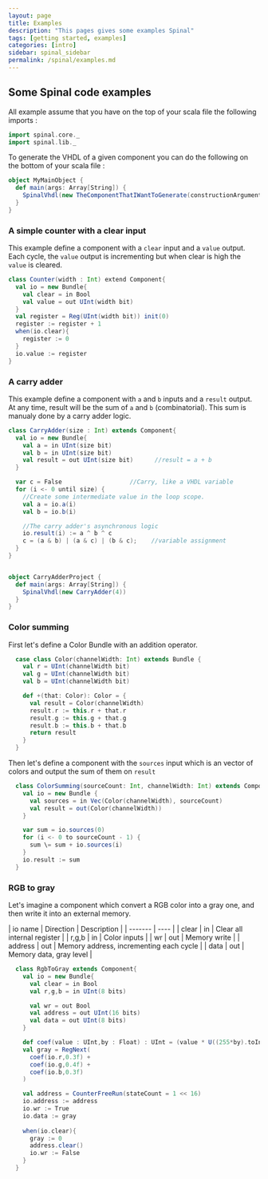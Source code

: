 ```yaml
---
layout: page
title: Examples
description: "This pages gives some examples Spinal"
tags: [getting started, examples]
categories: [intro]
sidebar: spinal_sidebar
permalink: /spinal/examples.md
---
```


## Some Spinal code examples

All example assume that you have on the top of your scala file the following imports :

```scala
import spinal.core._
import spinal.lib._
```

To generate the VHDL of a given component you can do the following on the bottom of your scala file :

```scala
object MyMainObject {
  def main(args: Array[String]) {
    SpinalVhdl(new TheComponentThatIWantToGenerate(constructionArguments))
  }
}
```

### A simple counter with a clear input
This example define a component with a `clear` input and a `value` output.
Each cycle, the `value` output is incrementing but when clear is high the `value` is cleared.

```scala
class Counter(width : Int) extend Component{
  val io = new Bundle{
    val clear = in Bool
    val value = out UInt(width bit)
  }
  val register = Reg(UInt(width bit)) init(0)
  register := register + 1
  when(io.clear){
    register := 0
  }
  io.value := register
}
```

### A carry adder
This example define a component with `a` and `b` inputs and a `result` output.
At any time, result will be the sum of `a` and `b` (combinatorial).
This sum is manualy done by a carry adder logic.

```scala
class CarryAdder(size : Int) extends Component{
  val io = new Bundle{
    val a = in UInt(size bit)
    val b = in UInt(size bit)
    val result = out UInt(size bit)      //result = a + b
  }

  var c = False                   //Carry, like a VHDL variable
  for (i <- 0 until size) {
    //Create some intermediate value in the loop scope.
    val a = io.a(i)
    val b = io.b(i)

    //The carry adder's asynchronous logic
    io.result(i) := a ^ b ^ c
    c = (a & b) | (a & c) | (b & c);    //variable assignment
  }
}


object CarryAdderProject {
  def main(args: Array[String]) {
    SpinalVhdl(new CarryAdder(4))
  }
}
```


### Color summing

First let's define a Color Bundle with an addition operator.

```scala
  case class Color(channelWidth: Int) extends Bundle {
    val r = UInt(channelWidth bit)
    val g = UInt(channelWidth bit)
    val b = UInt(channelWidth bit)

    def +(that: Color): Color = {
      val result = Color(channelWidth)
      result.r := this.r + that.r
      result.g := this.g + that.g
      result.b := this.b + that.b
      return result
    }
  }
```

Then let's define a component with the `sources` input which is an vector of colors and output the sum of them on `result`

```scala
  class ColorSumming(sourceCount: Int, channelWidth: Int) extends Component {
    val io = new Bundle {
      val sources = in Vec(Color(channelWidth), sourceCount)
      val result = out(Color(channelWidth))
    }

    var sum = io.sources(0)
    for (i <- 0 to sourceCount - 1) {
      sum \= sum + io.sources(i)
    }
    io.result := sum
  }

```

### RGB to gray

Let's imagine a component which convert a RGB color into a gray one, and then write it into an external memory. 

| io name  | Direction | Description |
| ------- | ---- |
| clear | in | Clear all internal register |
| r,g,b | in | Color inputs |
| wr | out | Memory write |
| address | out | Memory address, incrementing each cycle |
| data | out | Memory data, gray level |


```scala
  class RgbToGray extends Component{
    val io = new Bundle{
      val clear = in Bool
      val r,g,b = in UInt(8 bits)

      val wr = out Bool
      val address = out UInt(16 bits)
      val data = out UInt(8 bits)
    }

    def coef(value : UInt,by : Float) : UInt = (value * U((255*by).toInt,8 bits) >> 8)
    val gray = RegNext(
      coef(io.r,0.3f) +
      coef(io.g,0.4f) +
      coef(io.b,0.3f)
    )

    val address = CounterFreeRun(stateCount = 1 << 16)
    io.address := address
    io.wr := True
    io.data := gray
    
    when(io.clear){
      gray := 0
      address.clear()
      io.wr := False
    }
  }

```